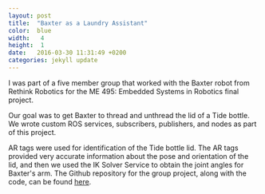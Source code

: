 ```yaml
---
layout: post
title:  "Baxter as a Laundry Assistant"
color:  blue
width:   4 
height:  1
date:   2016-03-30 11:31:49 +0200
categories: jekyll update
---
```


I was part of a five member group that worked with the Baxter robot from Rethink Robotics for the ME 495: Embedded Systems in Robotics final project.

Our goal was to get Baxter to thread and unthread the lid of a Tide bottle. We wrote custom ROS services, subscribers, publishers, and nodes as part of this project. 

AR tags were used for identification of the Tide bottle lid. The AR tags provided very accurate information about the pose and orientation of the lid, and then we used the IK Solver Service to obtain the joint angles for Baxter's arm. The Github repository for the group project, along with the code, can be found [here](https://github.com/am2512/baxter_final_project).